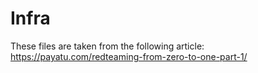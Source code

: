 # Infra

These files are taken from the following article: https://payatu.com/redteaming-from-zero-to-one-part-1/
